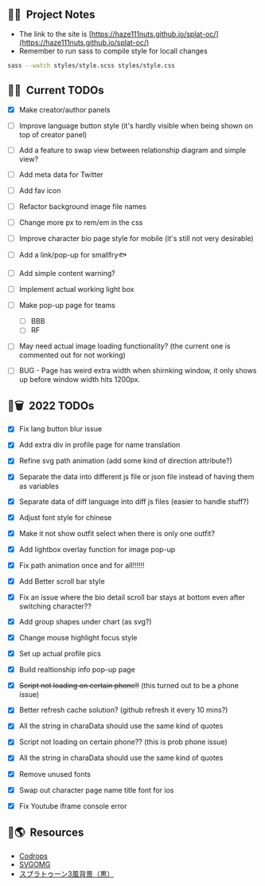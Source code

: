 
## 🦑📝&nbsp; Project Notes
- The link to the site is [https://haze111nuts.github.io/splat-oc/](https://haze111nuts.github.io/splat-oc/)
- Remember to run sass to compile style for locall changes
```bash
sass --watch styles/style.scss styles/style.css
```
## 🦑📅&nbsp; Current TODOs

- [x] Make creator/author panels
- [ ] Improve language button style (it's hardly visible when being shown on top of creator panel)
- [ ] Add a feature to swap view between relationship diagram and simple view?
- [ ] Add meta data for Twitter 
- [ ] Add fav icon
- [ ] Refactor background image file names
- [ ] Change more px to rem/em in the css
- [ ] Improve character bio page style for mobile (it's still not very desirable)
- [ ] Add a link/pop-up for smallfry🐟
- [ ] Add simple content warning?
- [ ] Implement actual working light box
- [ ] Make pop-up page for teams
  - [ ] BBB
  - [ ] RF
- [ ] May need actual image loading functionality? (the current one is commented out for not working)
- [ ] BUG - Page has weird extra width when shirnking window, it only shows up before window width hits 1200px.


## 🦑🗑️&nbsp; 2022 TODOs

- [x] Fix lang button blur issue
- [x] Add extra div in profile page for name translation
- [x] Refine svg path animation (add some kind of direction attribute?)
- [x] Separate the data into different js file or json file instead of having them as variables
- [x] Separate data of diff language into diff js files (easier to handle stuff?)
- [x] Adjust font style for chinese
- [x] Make it not show outfit select when there is only one outfit?
- [x] Add lightbox overlay function for image pop-up
- [x] Fix path animation once and for all!!!!!!
- [x] Add Better scroll bar style
- [x] Fix an issue where the bio detail scroll bar stays at bottom even after switching character??
- [x] Add group shapes under chart (as svg?)
- [x] Change mouse highlight focus style
- [x] Set up actual profile pics
- [x] Build realtionship info pop-up page
- [x] ~~Script not loading on certain phone!!~~ (this turned out to be a phone issue)
- [x] Better refresh cache solution? (github refresh it every 10 mins?)
- [x] All the string in charaData should use the same kind of quotes
- [x] Script not loading on certain phone?? (this is prob phone issue)
- [x] All the string in charaData should use the same kind of quotes
- [x] Remove unused fonts
- [x] Swap out character page name title font for ios
- [x] Fix Youtube iframe console error


## 🦑🌎&nbsp; Resources
- [Codrops](https://tympanus.net/codrops/)
- [SVGOMG](https://jakearchibald.github.io/svgomg/)
- [スプラトゥーン3風背景（黒）](https://commons.nicovideo.jp/material/nc283273)
